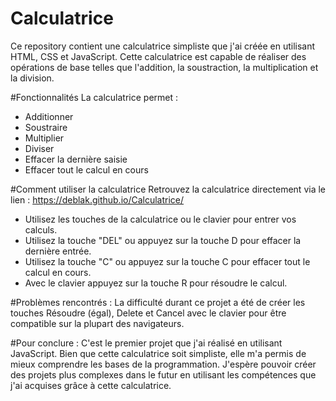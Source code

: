 # Calculatrice
Ce repository contient une calculatrice simpliste que j'ai créée en utilisant HTML, CSS et JavaScript. Cette calculatrice est capable de réaliser des opérations de base telles que l'addition, la soustraction, la multiplication et la division.

#Fonctionnalités
La calculatrice permet :
- Additionner
- Soustraire
- Multiplier
- Diviser
- Effacer la dernière saisie
- Effacer tout le calcul en cours

#Comment utiliser la calculatrice
Retrouvez la calculatrice directement via le lien : https://deblak.github.io/Calculatrice/

- Utilisez les touches de la calculatrice ou le clavier pour entrer vos calculs.
- Utilisez la touche "DEL" ou appuyez sur la touche D pour effacer la dernière entrée.
- Utilisez la touche "C" ou appuyez sur la touche C pour effacer tout le calcul en cours.
- Avec le clavier appuyez sur la touche R pour résoudre le calcul.

#Problèmes rencontrés :
La difficulté durant ce projet a été de créer les touches Résoudre (égal), Delete et Cancel avec le clavier pour être compatible sur la plupart des navigateurs. 

#Pour conclure :
C'est le premier projet que j'ai réalisé en utilisant JavaScript. Bien que cette calculatrice soit simpliste, elle m'a permis de mieux comprendre les bases de la programmation. J'espère pouvoir créer des projets plus complexes dans le futur en utilisant les compétences que j'ai acquises grâce à cette calculatrice.
